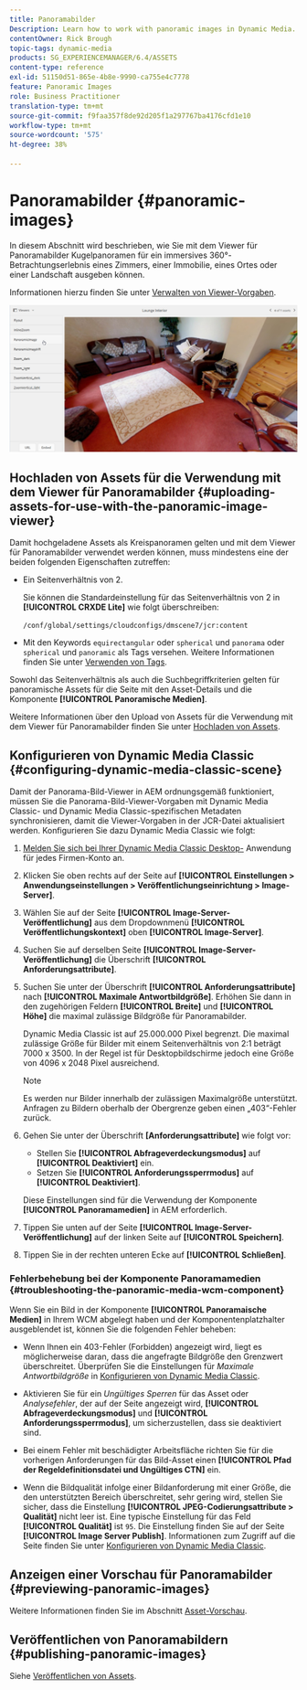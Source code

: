 ```yaml
---
title: Panoramabilder
Description: Learn how to work with panoramic images in Dynamic Media.
contentOwner: Rick Brough
topic-tags: dynamic-media
products: SG_EXPERIENCEMANAGER/6.4/ASSETS
content-type: reference
exl-id: 51150d51-865e-4b8e-9990-ca755e4c7778
feature: Panoramic Images
role: Business Practitioner
translation-type: tm+mt
source-git-commit: f9faa357f8de92d205f1a297767ba4176cfd1e10
workflow-type: tm+mt
source-wordcount: '575'
ht-degree: 38%

---
```


# Panoramabilder {#panoramic-images}

In diesem Abschnitt wird beschrieben, wie Sie mit dem Viewer für Panoramabilder Kugelpanoramen für ein immersives 360°-Betrachtungserlebnis eines Zimmers, einer Immobilie, eines Ortes oder einer Landschaft ausgeben können.

Informationen hierzu finden Sie unter [Verwalten von Viewer-Vorgaben](managing-viewer-presets.md).

![panoramic-image2](assets/panoramic-image2.png)

## Hochladen von Assets für die Verwendung mit dem Viewer für Panoramabilder {#uploading-assets-for-use-with-the-panoramic-image-viewer}

Damit hochgeladene Assets als Kreispanoramen gelten und mit dem Viewer für Panoramabilder verwendet werden können, muss mindestens eine der beiden folgenden Eigenschaften zutreffen:

* Ein Seitenverhältnis von 2.

   Sie können die Standardeinstellung für das Seitenverhältnis von 2 in **[!UICONTROL CRXDE Lite]** wie folgt überschreiben:

   `/conf/global/settings/cloudconfigs/dmscene7/jcr:content`

* Mit den Keywords `equirectangular` oder `spherical` und `panorama` oder `spherical` und `panoramic` als Tags versehen. Weitere Informationen finden Sie unter [Verwenden von Tags](/help/sites-authoring/tags.md).

Sowohl das Seitenverhältnis als auch die Suchbegriffkriterien gelten für panoramische Assets für die Seite mit den Asset-Details und die Komponente **[!UICONTROL Panoramische Medien]**.

Weitere Informationen über den Upload von Assets für die Verwendung mit dem Viewer für Panoramabilder finden Sie unter [Hochladen von Assets](managing-assets-touch-ui.md#uploading-assets).

## Konfigurieren von Dynamic Media Classic {#configuring-dynamic-media-classic-scene}

Damit der Panorama-Bild-Viewer in AEM ordnungsgemäß funktioniert, müssen Sie die Panorama-Bild-Viewer-Vorgaben mit Dynamic Media Classic- und Dynamic Media Classic-spezifischen Metadaten synchronisieren, damit die Viewer-Vorgaben in der JCR-Datei aktualisiert werden. Konfigurieren Sie dazu Dynamic Media Classic wie folgt:

1. [Melden Sie sich bei Ihrer Dynamic Media Classic Desktop-](https://experienceleague.adobe.com/docs/dynamic-media-classic/using/intro/dynamic-media-classic-desktop-app.html?lang=en#system-requirements-dmc-app) Anwendung für jedes Firmen-Konto an.

1. Klicken Sie oben rechts auf der Seite auf **[!UICONTROL Einstellungen > Anwendungseinstellungen > Veröffentlichungseinrichtung > Image-Server]**.
1. Wählen Sie auf der Seite **[!UICONTROL Image-Server-Veröffentlichung]** aus dem Dropdownmenü **[!UICONTROL Veröffentlichungskontext]** oben **[!UICONTROL Image-Server]**.

1. Suchen Sie auf derselben Seite **[!UICONTROL Image-Server-Veröffentlichung]** die Überschrift **[!UICONTROL Anforderungsattribute]**.
1. Suchen Sie unter der Überschrift **[!UICONTROL Anforderungsattribute]** nach **[!UICONTROL Maximale Antwortbildgröße]**. Erhöhen Sie dann in den zugehörigen Feldern **[!UICONTROL Breite]** und **[!UICONTROL Höhe]** die maximal zulässige Bildgröße für Panoramabilder.

   Dynamic Media Classic ist auf 25.000.000 Pixel begrenzt. Die maximal zulässige Größe für Bilder mit einem Seitenverhältnis von 2:1 beträgt 7000 x 3500. In der Regel ist für Desktopbildschirme jedoch eine Größe von 4096 x 2048 Pixel ausreichend.

   >[!NOTE]
   >
   >Es werden nur Bilder innerhalb der zulässigen Maximalgröße unterstützt. Anfragen zu Bildern oberhalb der Obergrenze geben einen „403“-Fehler zurück.

1. Gehen Sie unter der Überschrift **[Anforderungsattribute]** wie folgt vor:

   * Stellen Sie **[!UICONTROL Abfrageverdeckungsmodus]** auf **[!UICONTROL Deaktiviert]** ein.
   * Setzen Sie **[!UICONTROL Anforderungssperrmodus]** auf **[!UICONTROL Deaktiviert]**.

   Diese Einstellungen sind für die Verwendung der Komponente **[!UICONTROL Panoramamedien]** in AEM erforderlich.

1. Tippen Sie unten auf der Seite **[!UICONTROL Image-Server-Veröffentlichung]** auf der linken Seite auf **[!UICONTROL Speichern]**.

1. Tippen Sie in der rechten unteren Ecke auf **[!UICONTROL Schließen]**.

### Fehlerbehebung bei der Komponente Panoramamedien {#troubleshooting-the-panoramic-media-wcm-component}

Wenn Sie ein Bild in der Komponente **[!UICONTROL Panoramaische Medien]** in Ihrem WCM abgelegt haben und der Komponentenplatzhalter ausgeblendet ist, können Sie die folgenden Fehler beheben:

* Wenn Ihnen ein 403-Fehler (Forbidden) angezeigt wird, liegt es möglicherweise daran, dass die angefragte Bildgröße den Grenzwert überschreitet. Überprüfen Sie die Einstellungen für *Maximale Antwortbildgröße* in [Konfigurieren von Dynamic Media Classic](#configuring-dynamic-media-classic-scene).

* Aktivieren Sie für ein *Ungültiges Sperren* für das Asset oder *Analysefehler*, der auf der Seite angezeigt wird, **[!UICONTROL Abfrageverdeckungsmodus]** und **[!UICONTROL Anforderungssperrmodus]**, um sicherzustellen, dass sie deaktiviert sind.
* Bei einem Fehler mit beschädigter Arbeitsfläche richten Sie für die vorherigen Anforderungen für das Bild-Asset einen **[!UICONTROL Pfad der Regeldefinitionsdatei und Ungültiges CTN]** ein.
* Wenn die Bildqualität infolge einer Bildanforderung mit einer Größe, die den unterstützten Bereich überschreitet, sehr gering wird, stellen Sie sicher, dass die Einstellung **[!UICONTROL JPEG-Codierungsattribute > Qualität]** nicht leer ist. Eine typische Einstellung für das Feld **[!UICONTROL Qualität]** ist `95`. Die Einstellung finden Sie auf der Seite **[!UICONTROL Image Server Publish]**. Informationen zum Zugriff auf die Seite finden Sie unter [Konfigurieren von Dynamic Media Classic](#configuring-dynamic-media-classic-scene).

## Anzeigen einer Vorschau für Panoramabilder {#previewing-panoramic-images}

Weitere Informationen finden Sie im Abschnitt [Asset-Vorschau](previewing-assets.md).

## Veröffentlichen von Panoramabildern  {#publishing-panoramic-images}

Siehe [Veröffentlichen von Assets](publishing-dynamicmedia-assets.md).
